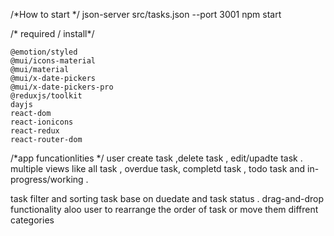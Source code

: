 /*How to start */
json-server src/tasks.json --port 3001
npm start 

/* required / install*/

    @emotion/styled
    @mui/icons-material
    @mui/material
    @mui/x-date-pickers
    @mui/x-date-pickers-pro
    @reduxjs/toolkit
    dayjs
    react-dom
    react-ionicons
    react-redux
    react-router-dom

/*app funcationlities */
user create task ,delete task , edit/upadte task .
multiple views like all task , overdue task, completd task , todo task   and in-progress/working .

task filter and sorting task base on duedate and task status .
 drag-and-drop functionality aloo user to rearrange the order of task or move them diffrent categories